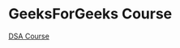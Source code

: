 # GeeksForGeeks Course
[DSA Course](https://practice.geeksforgeeks.org/tracks/DSASP-Intro/?batchId=154)
